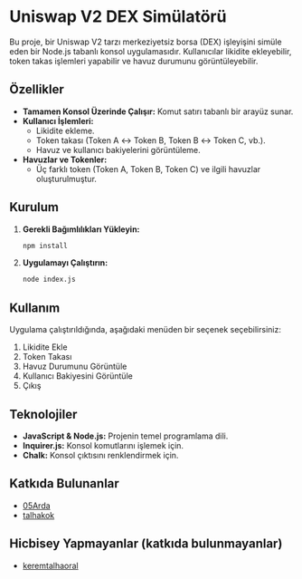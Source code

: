 # Uniswap V2 DEX Simülatörü

Bu proje, bir Uniswap V2 tarzı merkeziyetsiz borsa (DEX) işleyişini simüle eden bir Node.js tabanlı konsol uygulamasıdır. Kullanıcılar likidite ekleyebilir, token takas işlemleri yapabilir ve havuz durumunu görüntüleyebilir.

## Özellikler

- **Tamamen Konsol Üzerinde Çalışır:** Komut satırı tabanlı bir arayüz sunar.
- **Kullanıcı İşlemleri:**
  - Likidite ekleme.
  - Token takası (Token A ↔ Token B, Token B ↔ Token C, vb.).
  - Havuz ve kullanıcı bakiyelerini görüntüleme.
- **Havuzlar ve Tokenler:**
  - Üç farklı token (Token A, Token B, Token C) ve ilgili havuzlar oluşturulmuştur.

## Kurulum

1. **Gerekli Bağımlılıkları Yükleyin:**
   ```bash
   npm install
   ```

2. **Uygulamayı Çalıştırın:**
   ```bash
   node index.js
   ```

## Kullanım

Uygulama çalıştırıldığında, aşağıdaki menüden bir seçenek seçebilirsiniz:

1. Likidite Ekle  
2. Token Takası  
3. Havuz Durumunu Görüntüle  
4. Kullanıcı Bakiyesini Görüntüle  
5. Çıkış  

## Teknolojiler

- **JavaScript & Node.js:** Projenin temel programlama dili.  
- **Inquirer.js:** Konsol komutlarını işlemek için.  
- **Chalk:** Konsol çıktısını renklendirmek için.  

## Katkıda Bulunanlar

- [05Arda](https://github.com/05Arda)  
- [talhakok](https://github.com/talhakok)
  
## Hicbisey Yapmayanlar (katkıda bulunmayanlar)

- [keremtalhaoral](https://github.com/keremtalhaoral)  

<!-- ## Proje Durumu

Proje şu anda aktif olarak geliştirilmektedir. Gelecekte eklenmesi planlanan özellikler:  
- Daha detaylı swap algoritmaları.
- Performans optimizasyonları. -->
